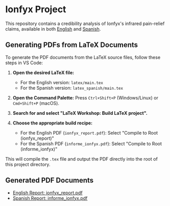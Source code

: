 # Ionfyx Project

This repository contains a credibility analysis of Ionfyx's infrared pain-relief claims, available in both [English](ionfyx_report.pdf) and [Spanish](informe_ionfyx.pdf).

## Generating PDFs from LaTeX Documents

To generate the PDF documents from the LaTeX source files, follow these steps in VS Code:

1.  **Open the desired LaTeX file:**
    *   For the English version: `latex/main.tex`
    *   For the Spanish version: `latex_spanish/main.tex`

2.  **Open the Command Palette:** Press `Ctrl+Shift+P` (Windows/Linux) or `Cmd+Shift+P` (macOS).

3.  **Search for and select "LaTeX Workshop: Build LaTeX project".**

4.  **Choose the appropriate build recipe:**
    *   For the English PDF (`ionfyx_report.pdf`): Select "Compile to Root (ionfyx_report)"
    *   For the Spanish PDF (`informe_ionfyx.pdf`): Select "Compile to Root (informe_ionfyx)"

This will compile the `.tex` file and output the PDF directly into the root of this project directory.

## Generated PDF Documents

*   [English Report: ionfyx_report.pdf](ionfyx_report.pdf)
*   [Spanish Report: informe_ionfyx.pdf](informe_ionfyx.pdf)
